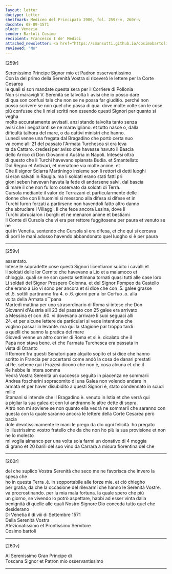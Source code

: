```yaml
---
layout: letter
doctype: Letter
shelfmark: Mediceo del Principato 2980, fol. 259r-v, 260r-v
docdate: 08-09-1571
place: Venezia
sender: Bartoli Cosimo
recipient: Francesco I de' Medici
attached_newsletter: <a href="https://smansutti.github.io/cosimobartoli/texts/3081_038/">3081_038</a>
reviewed: "No"
---
```


[259r]  
  
  
Serenissimo Principe Signor mio et Padron osservantissimo  
Con la del primo della Serenità Vostra si riceverò le lettere per la Corte Cesarea  
le quali si son mandate questa sera per il Corriere di Pollonia  
Non si maravigli V. Serenità se talvolta li avisi che io posso dare  
di qua son confusi tale che non se ne possa far giuditio. perché non  
posso scrivere se non quel che passa di qua. dove molte volte son le cose  
più confusse che li miei scritti non essendo questi Signori per quanto si vegha  
molto accuratamente avvisati. anzi stando talvolta tanto senza  
avisi che i negozianti se ne maravigliano. et tutto nasce o, dalla  
dificultà talhora del mare, o da cattivi ministri che hanno.  
Lunedi venne una fregata dal Bragadino che portò certa nuo  
va come alli 21 del passato l'Armata Turchesca si era leva  
ta da Cattaro. credesi per aviso che havesse havuto il Bascia  
dello Arrico di Don Giovanni d Austria in Napoli. Intesesi oltra  
di questo che li Turchi havevano spianata Budia. et Smantellato  
Dol Regno et Antivari, et menatone via molte anime. et  
Che il signor Sciarra Martiningo insieme son li rettori di detti luoghi  
si eran salvati in Raugia. ma li soldati erano stati fatti pri  
gioni seben havevan havuta la fede di andarsene salvi. dal bascia  
di mare il che non fu loro osservato da soldati di Terra.  
Cursola mediante il valor de Terrazani et particularmente delle  
donne che con li huomini si messono alla difesa si difese et in  
Turchi furon forzati a partirsene non havendoli fatto altro danno  
che abruciare i Villaggi. Il che fece ancora Lesina, dove li  
Turchi abruciaron i borghi et ne menaron anime et bestiami  
Il Conte di Cursola che vi era per rettore fuggitosene per paura et venuto se ne  
qui in Venetia. sentendo che Cursola si era difesa, et che qui si cercava  
di porli le mani adosso havendo abbandonato quel luogho si è per paura  
  
---  

[259v]  
  
  
assentato.  
Intese le sopradette cose questi Signori licentiaron subito i cavalli et  
li soldati delle lor Cernite che havevano a Lio et a malamoco et  
chioggia. quali se ne son questa settimana tornati quasi tutti alle case loro  
Li soldati del Signor Prospero Colonna. et del Signor Pompeo da Castello  
che erano a Lio vi sono per ancora et si dice che con .5. galee grasse  
et .5. sottili partiranno fra 4. o .6. giorni per a lor Corfuo .o. alla  
volta della Armata x⁀pana  
Martedì mattina per uno strasordinario di Roma si intese che Don  
Giovanni d'Austria alli 23 del passato con 25 galee era arrivato  
a Messina et con .60. vi dovevano arrivare li suoi seguaci alli  
24. et per alcune lettere de particulari si vede intentione che  
voglino passar in levante. ma qui la stagione par troppo tardi  
a quelli che sanno la pratica del mare  
Giovedi venne un altro corrier di Roma et si è. cicalato che il  
Papa non stava bene. et che l'armata Turchesca era passata in  
vista di Otranto  
Il Romore fra questi Senatori pare alquito sopito et si dice che hanno  
scritto in Francia per accertarsi come andò la cosa de danari prestati  
al Re. sebene qui i Frazesi dicono che non è, cosa alcuna et che il  
Re hebbe la intera somma  
Vedrà Vostra Serenità un successo seguito in piacenza ne sommarii  
Andrea foscherini sopracomito di una Galea non volendo andare in  
armata et per haver disubidito a questi Signori è, stato condennato in scudi mille  
Stamani si intende che il Bragadino è. venuto in Istia et che verrà qui  
a pigliar la sua galea et con lui andranno le altre dette di sopra.  
Altro non mi soviene se non quanto ella vedrà ne sommarii che saranno con  
questa con la quale saranno ancora le lettere della Corte Cesarea però bacia  
dole devotissimamente le mani le prego da dio ogni felicità. ho pregato  
lo Illustrissimo vostro fratello che da che non ho più la sua provisione et non ne lo molesto  
mi voglia almanco per una volta sola farmi un donativo di 4 moggia  
di grano et 20 barili del suo vino da Carrara a misura fiorentina del che  
  
---  

[260r]  
  
  
del che suplico Vostra Serenità che seco me ne favorisca che invero la spesa che  
ho in questa Terra .è. in sopportabile alle forze mie. et ciò chiegho  
per gratia, da che la occasione del rilevarmi che hanno le Serenità Vostre.  
va procrostinando. per la mia mala fortuna. la quale spero che più  
un giorno, se vivendo lo potrò aspettare, habbi ad esser vinta dalla  
benignità di quelle alle quali Nostro Signore Dio conceda tutto quel che desiderano  
Di Venetia il dì viii di Settembre 1571  
Della Serenità Vostra  
Afezionatissimo et Prontissimo Servitore  
Cosimo bartoli  
  
---  

[260v]  
  
  
Al Serenissimo Gran Principe di  
Toscana Signor et Patron mio osservantissimo  
  
---  

